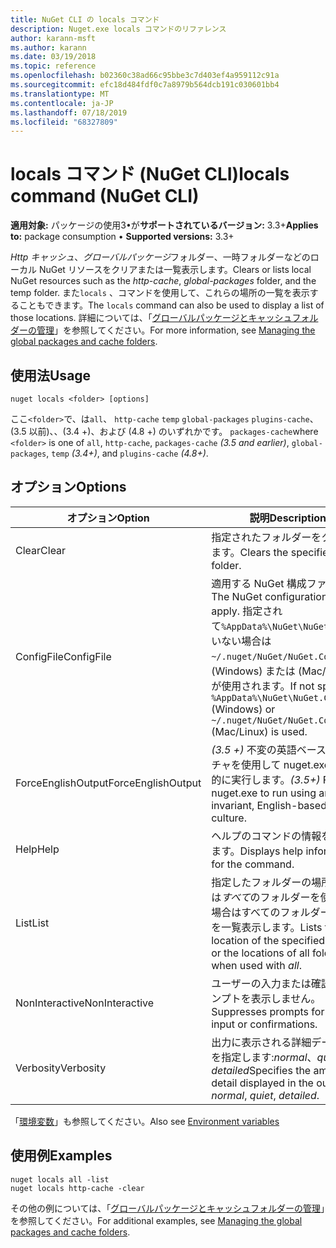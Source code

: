 ```yaml
---
title: NuGet CLI の locals コマンド
description: Nuget.exe locals コマンドのリファレンス
author: karann-msft
ms.author: karann
ms.date: 03/19/2018
ms.topic: reference
ms.openlocfilehash: b02360c38ad66c95bbe3c7d403ef4a959112c91a
ms.sourcegitcommit: efc18d484fdf0c7a8979b564dcb191c030601bb4
ms.translationtype: MT
ms.contentlocale: ja-JP
ms.lasthandoff: 07/18/2019
ms.locfileid: "68327809"
---
```

# <a name="locals-command-nuget-cli"></a><span data-ttu-id="5947d-103">locals コマンド (NuGet CLI)</span><span class="sxs-lookup"><span data-stu-id="5947d-103">locals command (NuGet CLI)</span></span>

<span data-ttu-id="5947d-104">**適用対象:** パッケージの使用3&bullet;が**サポートされているバージョン:** 3.3+</span><span class="sxs-lookup"><span data-stu-id="5947d-104">**Applies to:** package consumption &bullet; **Supported versions:** 3.3+</span></span>

<span data-ttu-id="5947d-105">*Http キャッシュ*、*グローバルパッケージ*フォルダー、一時フォルダーなどのローカル NuGet リソースをクリアまたは一覧表示します。</span><span class="sxs-lookup"><span data-stu-id="5947d-105">Clears or lists local NuGet resources such as the *http-cache*, *global-packages* folder, and the temp folder.</span></span> <span data-ttu-id="5947d-106">また`locals` 、コマンドを使用して、これらの場所の一覧を表示することもできます。</span><span class="sxs-lookup"><span data-stu-id="5947d-106">The `locals` command can also be used to display a list of those locations.</span></span> <span data-ttu-id="5947d-107">詳細については、「[グローバルパッケージとキャッシュフォルダーの管理](../../consume-packages/managing-the-global-packages-and-cache-folders.md)」を参照してください。</span><span class="sxs-lookup"><span data-stu-id="5947d-107">For more information, see [Managing the global packages and cache folders](../../consume-packages/managing-the-global-packages-and-cache-folders.md).</span></span>

## <a name="usage"></a><span data-ttu-id="5947d-108">使用法</span><span class="sxs-lookup"><span data-stu-id="5947d-108">Usage</span></span>

```cli
nuget locals <folder> [options]
```

<span data-ttu-id="5947d-109">ここ`<folder>`で、は`all`、 `http-cache` `temp` `global-packages` `plugins-cache`、(3.5 以前)、、(3.4 +)、および (4.8 +) のいずれかです。 `packages-cache`</span><span class="sxs-lookup"><span data-stu-id="5947d-109">where `<folder>` is one of `all`, `http-cache`, `packages-cache` *(3.5 and earlier)*, `global-packages`, `temp` *(3.4+)*, and `plugins-cache` *(4.8+)*.</span></span>

## <a name="options"></a><span data-ttu-id="5947d-110">オプション</span><span class="sxs-lookup"><span data-stu-id="5947d-110">Options</span></span>

| <span data-ttu-id="5947d-111">オプション</span><span class="sxs-lookup"><span data-stu-id="5947d-111">Option</span></span> | <span data-ttu-id="5947d-112">説明</span><span class="sxs-lookup"><span data-stu-id="5947d-112">Description</span></span> |
| --- | --- |
| <span data-ttu-id="5947d-113">Clear</span><span class="sxs-lookup"><span data-stu-id="5947d-113">Clear</span></span> | <span data-ttu-id="5947d-114">指定されたフォルダーをクリアします。</span><span class="sxs-lookup"><span data-stu-id="5947d-114">Clears the specified folder.</span></span> |
| <span data-ttu-id="5947d-115">ConfigFile</span><span class="sxs-lookup"><span data-stu-id="5947d-115">ConfigFile</span></span> | <span data-ttu-id="5947d-116">適用する NuGet 構成ファイル。</span><span class="sxs-lookup"><span data-stu-id="5947d-116">The NuGet configuration file to apply.</span></span> <span data-ttu-id="5947d-117">指定されて`%AppData%\NuGet\NuGet.Config`いない場合は`~/.nuget/NuGet/NuGet.Config` 、(Windows) または (Mac/Linux) が使用されます。</span><span class="sxs-lookup"><span data-stu-id="5947d-117">If not specified, `%AppData%\NuGet\NuGet.Config` (Windows) or `~/.nuget/NuGet/NuGet.Config` (Mac/Linux) is used.</span></span>|
| <span data-ttu-id="5947d-118">ForceEnglishOutput</span><span class="sxs-lookup"><span data-stu-id="5947d-118">ForceEnglishOutput</span></span> | <span data-ttu-id="5947d-119">*(3.5 +)* 不変の英語ベースのカルチャを使用して nuget.exe を強制的に実行します。</span><span class="sxs-lookup"><span data-stu-id="5947d-119">*(3.5+)* Forces nuget.exe to run using an invariant, English-based culture.</span></span> |
| <span data-ttu-id="5947d-120">Help</span><span class="sxs-lookup"><span data-stu-id="5947d-120">Help</span></span> | <span data-ttu-id="5947d-121">ヘルプのコマンドの情報を表示します。</span><span class="sxs-lookup"><span data-stu-id="5947d-121">Displays help information for the command.</span></span> |
| <span data-ttu-id="5947d-122">List</span><span class="sxs-lookup"><span data-stu-id="5947d-122">List</span></span> | <span data-ttu-id="5947d-123">指定したフォルダーの場所、または*すべて*のフォルダーを使用する場合はすべてのフォルダーの場所を一覧表示します。</span><span class="sxs-lookup"><span data-stu-id="5947d-123">Lists the location of the specified folder, or the locations of all folders when used with *all*.</span></span> |
| <span data-ttu-id="5947d-124">NonInteractive</span><span class="sxs-lookup"><span data-stu-id="5947d-124">NonInteractive</span></span> | <span data-ttu-id="5947d-125">ユーザーの入力または確認のプロンプトを表示しません。</span><span class="sxs-lookup"><span data-stu-id="5947d-125">Suppresses prompts for user input or confirmations.</span></span> |
| <span data-ttu-id="5947d-126">Verbosity</span><span class="sxs-lookup"><span data-stu-id="5947d-126">Verbosity</span></span> | <span data-ttu-id="5947d-127">出力に表示される詳細データの量を指定します:*normal*、*quiet*、*detailed*</span><span class="sxs-lookup"><span data-stu-id="5947d-127">Specifies the amount of detail displayed in the output: *normal*, *quiet*, *detailed*.</span></span> |

<span data-ttu-id="5947d-128">「[環境変数](cli-ref-environment-variables.md)」も参照してください。</span><span class="sxs-lookup"><span data-stu-id="5947d-128">Also see [Environment variables](cli-ref-environment-variables.md)</span></span>

## <a name="examples"></a><span data-ttu-id="5947d-129">使用例</span><span class="sxs-lookup"><span data-stu-id="5947d-129">Examples</span></span>

```cli
nuget locals all -list
nuget locals http-cache -clear
```

<span data-ttu-id="5947d-130">その他の例については、「[グローバルパッケージとキャッシュフォルダーの管理](../../consume-packages/managing-the-global-packages-and-cache-folders.md)」を参照してください。</span><span class="sxs-lookup"><span data-stu-id="5947d-130">For additional examples, see [Managing the global packages and cache folders](../../consume-packages/managing-the-global-packages-and-cache-folders.md).</span></span>
